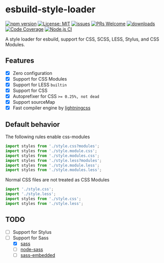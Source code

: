 # esbuild-style-loader

[![npm version](https://badge.fury.io/js/esbuild-style-loader.svg)](https://badge.fury.io/js/esbuild-style-loader)
[![License: MIT](https://img.shields.io/badge/License-MIT-yellow.svg)](https://opensource.org/licenses/MIT)
[![issues](https://img.shields.io/github/issues/noyobo/esbuild-style-loader.svg)](https://github.com/noyobo/esbuild-style-loader/issues)
[![PRs Welcome](https://img.shields.io/badge/PRs-welcome-brightgreen.svg)](#contributing)
[![downloads](https://img.shields.io/npm/dm/esbuild-style-loader.svg)](https://www.npmjs.com/package/esbuild-style-loader)
[![Code Coverage](https://codecov.io/gh/noyobo/esbuild-style-loader/branch/main/graph/badge.svg)](https://codecov.io/gh/noyobo/esbuild-style-loader)
[![Node.js CI](https://github.com/noyobo/esbuild-style-loader/actions/workflows/node.js.yml/badge.svg)](https://github.com/noyobo/esbuild-style-loader/actions/workflows/node.js.yml)

A style loader for esbuild, support for CSS, SCSS, LESS, Stylus, and CSS Modules.

## Features

- [x] Zero configuration
- [x] Support for CSS Modules
- [x] Support for LESS `builtin` 
- [x] Support for CSS 
- [x] Autoprefixer for CSS `>= 0.25%, not dead`
- [x] Support sourceMap
- [x] Fast compiler engine by [lightningcss](https://lightningcss.dev/)

## Default behavior

The following rules enable css-modules

```ts
import styles from './style.css?modules';
import styles from './style.module.css';
import styles from './style.modules.css';
import styles from './style.less?modules';
import styles from './style.module.less';
import styles from './style.modules.less';
```

Normal CSS files are not treated as CSS Modules

```ts
import './style.css';
import './style.less';
import styles from './style.css';
import styles from './style.less';
```

## TODO

- [ ] Support for Stylus
- [ ] Support for Sass
  - [x] [sass](https://www.npmjs.com/package/sass) 
  - [ ] [node-sass](https://www.npmjs.com/package/node-sass) 
  - [ ] [sass-embedded](https://www.npmjs.com/package/sass-embedded) 
